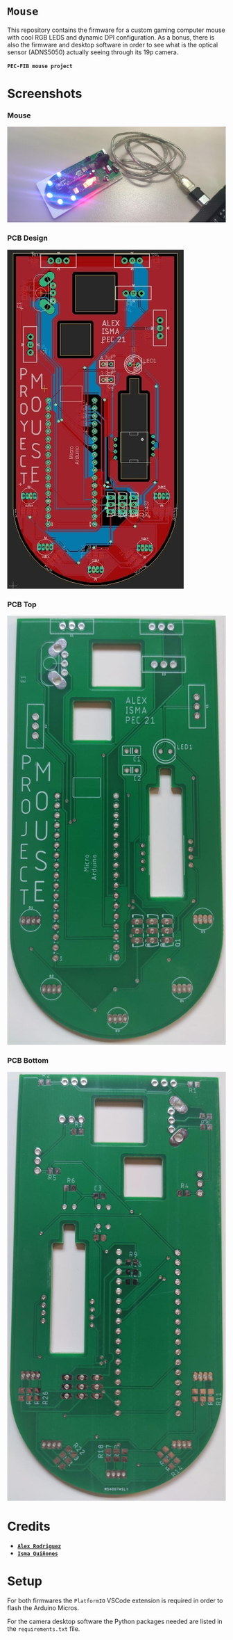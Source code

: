 # `Mouse`

This repository contains the firmware for a custom gaming computer mouse with cool RGB LEDS and dynamic DPI configuration.
As a bonus, there is also the firmware and desktop software in order to see what is the optical sensor (ADNS5050) actually seeing through its 19p camera.

**`PEC-FIB mouse project`**

# Screenshots

### Mouse

![Mouse](./docs/mouse.jpeg "Mouse")

### PCB Design

![PCB Design](./docs/pcb-design.jpeg "PCB Design")

### PCB Top

![PCB Top](./docs/pcb-top.jpeg "PCB Top")

### PCB Bottom

![PCB Bottom](./docs/pcb-bottom.jpeg "PCB Bottom")

# Credits

- [**`Alex Rodriguez`**](https://github.com/neoxelox)
- [**`Isma Quiñones`**](https://github.com/ismaqg)

# Setup

For both firmwares the `PlatformIO` VSCode extension is required in order to flash the Arduino Micros.

For the camera desktop software the Python packages needed are listed in the `requirements.txt` file.
